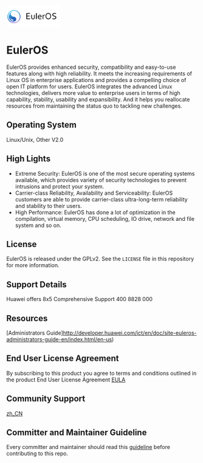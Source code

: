 ![EulerOS logo](logo.png "EulerOS logo")  

# EulerOS

EulerOS provides enhanced security, compatibility and easy-to-use features along with high reliability. It meets the increasing requirements of Linux OS in enterprise applications and provides a compelling choice of open IT platform for users. EulerOS integrates the advanced Linux technologies, delivers more value to enterprise users in terms of high capability, stability, usability and expansibility. And it helps you reallocate resources from maintaining the status quo to tackling new challenges.

## Operating System
Linux/Unix, Other V2.0

## High Lights
- Extreme Security: EulerOS is one of the most secure operating systems available, which provides variety of security technologies to prevent intrusions and protect your system.
- Carrier-class Reliability, Availability and Serviceability: EulerOS customers are able to provide carrier-class ultra-long-term reliability and stability to their users.
- High Performance: EulerOS has done a lot of optimization in the compilation, virtual memory, CPU scheduling, IO drive, network and file system and so on.

## License
EulerOS is released under the GPLv2. See the ```LICENSE``` file in this repository for more information.

## Support Details
Huawei offers 8x5 Comprehensive Support
400 8828 000

## Resources
[Administrators Guide]http://developer.huawei.com/ict/en/doc/site-euleros-administrators-guide-en/index.html/en-us)

## End User License Agreement
By subscribing to this product you agree to terms and conditions outlined in the product End User License Agreement [EULA](http://developer.huawei.com/ict/en/site-euleros/article/privacy-policy) 

## Community Support
[zh_CN](http://developer.huawei.com/ict/forum/forum.php?mod=forumdisplay&fid=400257&page=)

## Committer and Maintainer Guideline
Every committer and maintainer should read this [guideline](CONTRIBUTING.md) before contributing to this repo.
